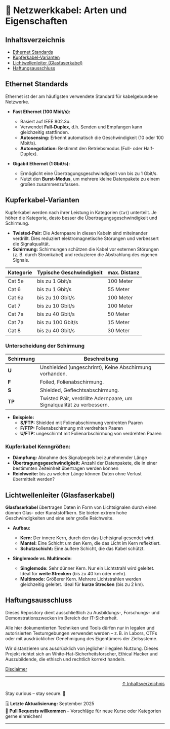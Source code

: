 # 🔌 Netzwerkkabel: Arten und Eigenschaften

## Inhaltsverzeichnis
- [Ethernet Standards](#ethernet-standards)
- [Kupferkabel-Varianten](#kupferkabel-varianten)
- [Lichtwellenleiter (Glasfaserkabel)](#lichtwellenleiter-glasfaserkabel)
- [Haftungsausschluss](#haftungsausschluss)



## Ethernet Standards
Ethernet ist der am häufigsten verwendete Standard für kabelgebundene Netzwerke.

* **Fast Ethernet (100 Mbit/s):**
    * Basiert auf IEEE 802.3u.
    * Verwendet **Full-Duplex**, d.h. Senden und Empfangen kann gleichzeitig stattfinden.
    * **Autosensing:** Erkennt automatisch die Geschwindigkeit (10 oder 100 Mbit/s).
    * **Autonegotiation:** Bestimmt den Betriebsmodus (Full- oder Half-Duplex).

* **Gigabit Ethernet (1 Gbit/s):**
    * Ermöglicht eine Übertragungsgeschwindigkeit von bis zu 1 Gbit/s.
    * Nutzt den **Burst-Modus**, um mehrere kleine Datenpakete zu einem großen zusammenzufassen.



## Kupferkabel-Varianten
Kupferkabel werden nach ihrer Leistung in Kategorien (`Cat`) unterteilt. Je höher die Kategorie, desto besser die Übertragungsgeschwindigkeit und Schirmung.

* **Twisted-Pair:** Die Adernpaare in diesen Kabeln sind miteinander verdrillt. Dies reduziert elektromagnetische Störungen und verbessert die Signalqualität.
* **Schirmung:** Schirmungen schützen die Kabel vor externen Störungen (z. B. durch Stromkabel) und reduzieren die Abstrahlung des eigenen Signals.

| Kategorie | Typische Geschwindigkeit | max. Distanz |
|-----------|-------------------------|-------|
| Cat 5e    | bis zu 1 Gbit/s         | 100 Meter |
| Cat 6     | bis zu 1 Gbit/s         | 55 Meter |
| Cat 6a    | bis zu 10 Gbit/s        | 100 Meter |
| Cat 7     | bis zu 10 Gbit/s        | 100 Meter |
| Cat 7a    | bis zu 40 Gbit/s        | 50 Meter |
| Cat 7a    | bis zu 100 Gbit/s       | 15 Meter |
| Cat 8     | bis zu 40 Gbit/s        | 30 Meter |


### Unterscheidung der Schirmung

| Schirmung    | Beschreibung             |
|--------------|--------------------------|
| **U**        | Unshielded (ungeschrimt), Keine Abschirmung vorhanden. |
| **F**        | Foiled, Folienabschirmung. |
| **S**        | Shielded, Geflechtsabschirmung. |
| **TP**       | Twisted Pair, verdrillte Adernpaare, um Signalqualität zu verbessern.|


- **Beispiele:**
    - **S/FTP:** Shielded mit Folienabschirmung verdrehten Paaren
    - **F/FTP:** Folienabschirmung mit verdrehten Paaren 
    - **U/FTP:** ungeschirmt mit Folienarbschirmung von verdrehten Paaren

### Kupferkabel Kenngrößen:
- **Dämpfung:** Abnahme des Signalpegels bei zunehmender Länge
- **Übertragungsgeschwindigkeit:** Anzahl der Datenpakete, die in einer bestimmten Zeiteinheit übertragen werden können
- **Reichweite:** bis zu welcher Länge können Daten ohne Verlust übermittelt werden?


## Lichtwellenleiter (Glasfaserkabel)
**Glasfaserkabel** übertragen Daten in Form von Lichtsignalen durch einen dünnen Glas- oder Kunststoffkern. Sie bieten extrem hohe Geschwindigkeiten und eine sehr große Reichweite.

* **Aufbau:**
    * **Kern:** Der innere Kern, durch den das Lichtsignal gesendet wird.
    * **Mantel:** Eine Schicht um den Kern, die das Licht im Kern reflektiert.
    * **Schutzschicht:** Eine äußere Schicht, die das Kabel schützt.

* **Singlemode vs. Multimode:**
    * **Singlemode:** Sehr dünner Kern. Nur ein Lichtstrahl wird geleitet. Ideal für **weite Strecken** (bis zu 40 km oder mehr).
    * **Multimode:** Größerer Kern. Mehrere Lichtstrahlen werden gleichzeitig geleitet. Ideal für **kurze Strecken** (bis zu 2 km).



## Haftungsausschluss

Dieses Repository dient ausschließlich zu Ausbildungs-, Forschungs- und Demonstrationszwecken im Bereich der IT-Sicherheit.

Alle hier dokumentierten Techniken und Tools dürfen nur in legalen und autorisierten Testumgebungen verwendet werden – z. B. in Labors, CTFs oder mit ausdrücklicher Genehmigung des Eigentümers der Zielsysteme.

Wir distanzieren uns ausdrücklich von jeglicher illegalen Nutzung.
Dieses Projekt richtet sich an White-Hat-Sicherheitsforscher, Ethical Hacker und Auszubildende, die ethisch und rechtlich korrekt handeln.

[Disclaimer](/00-disclaimer/disclaimer.md)

--- 

<div align=right>

[↑ Inhaltsverzeichnis](#inhaltsverzeichnis)

</div>

Stay curious – stay secure. 🔐

🗓️ **Letzte Aktualisierung:** September 2025  
🤝 **Pull Requests willkommen** – Vorschläge für neue Kurse oder Kategorien gerne einreichen!

---
